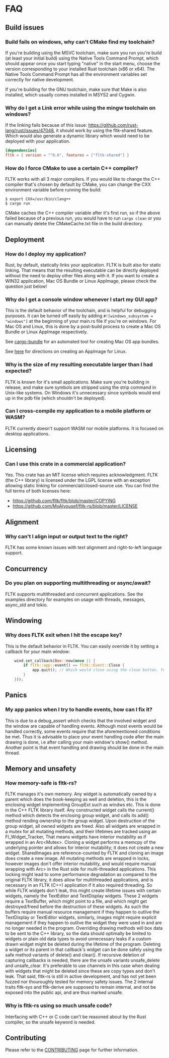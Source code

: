 # FAQ

## Build issues

### Build fails on windows, why can't CMake find my toolchain?
If you're building using the MSVC toolchain, make sure you run you're build (at least your initial build) using the Native Tools Command Prompt, which should appear once you start typing "native" in the start menu, choose the version corresponding to your installed Rust toolchain (x86 or x64). The Native Tools Command Prompt has all the environment variables set correctly for native development.

If you're building for the GNU toolchain, make sure that Make is also installed, which usually comes installed in MSYS2 and Cygwin.

### Why do I get a Link error while using the mingw toolchain on windows?
If the linking fails because of this issue: https://github.com/rust-lang/rust/issues/47048, it should work by using the fltk-shared feature. Which would also generate a dynamic library which would need to be deployed with your application.
```toml
[dependencies]
fltk = { version = "^0.6", features = ["fltk-shared"] }
```

### How do I force CMake to use a certain C++ compiler?
FLTK works with all 3 major compilers. If you would like to change the C++ compiler that's chosen by default by CMake, you can change the CXX environment variable before running the build:
```
$ export CXX=/usr/bin/clang++
$ cargo run
```
CMake caches the C++ compiler variable after it's first run, so if the above failed because of a previous run, you would have to run ```cargo clean``` or you can manually delete the CMakeCache.txt file in the build directory.

## Deployment

### How do I deploy my application?
Rust, by default, statically links your application. FLTK is built also for static linking. That means that the resulting executable can be directly deployed without the need to deploy other files along with it. If you want to create a WIN32 application, Mac OS Bundle or Linux AppImage, please check the question just below!

### Why do I get a console window whenever I start my GUI app?
This is the default behavior of the toolchain, and is helpful for debugging purposes. It can be turned off easily by adding ```#![windows_subsystem = "windows"]``` at the beginning of your main.rs file if you're on windows. For Mac OS and Linux, this is done by a post-build process to create a Mac OS Bundle or Linux AppImage respectively.

See [cargo-bundle](https://github.com/burtonageo/cargo-bundle) for an automated tool for creating Mac OS app bundles. 

See [here](https://docs.appimage.org/packaging-guide/overview.html#converting-existing-binary-packages) for directions on creating an AppImage for Linux.

### Why is the size of my resulting executable larger than I had expected?
FLTK is known for it's small applications. Make sure you're building in release, and make sure symbols are stripped using the strip command in Unix-like systems. On Windows it's unnecessary since symbols would end up in the pdb file (which shouldn't be deployed).

### Can I cross-compile my application to a mobile platform or WASM?
FLTK currently doesn't support WASM nor mobile platforms. It is focused on desktop applications.

## Licensing

### Can I use this crate in a commercial application?
Yes. This crate has an MIT license which requires acknowledgment. FLTK (the C++ library) is licensed under the LGPL license with an exception allowing static linking for commercial/closed-source use. You can find the full terms of both licenses here:
- https://github.com/fltk/fltk/blob/master/COPYING
- https://github.com/MoAlyousef/fltk-rs/blob/master/LICENSE

## Alignment

### Why can't I align input or output text to the right?
FLTK has some known issues with text alignment and right-to-left language support.

## Concurrency

### Do you plan on supporting multithreading or async/await?
FLTK supports multithreaded and concurrent applications. See the examples directory for examples on usage with threads, messages, async_std and tokio.

## Windowing

### Why does FLTK exit when I hit the escape key?
This is the default behavior in FLTK. You can easily override it by setting a callback for your main window:
```rust
    wind.set_callback(Box::new(move || {
        if fltk::app::event() == fltk::Event::Close {
            app.quit(); // Which would close using the close button. You can also assign other keys to close the application
        }
    }));
```

## Panics

### My app panics when I try to handle events, how can I fix it?
This is due to a debug_assert which checks that the involved widget and the window are capable of handling events. Although most events would be handled correctly, some events require that the aforementioned conditions be met. Thus it is advisable to place your event handling code after the main drawing is done, i.e after calling your main window's show() method. Another point is that event handling and drawing should be done in the main thread.

## Memory and unsafety

### How memory-safe is fltk-rs?
FLTK manages it's own memory. Any widget is automatically owned by a parent which does the book-keeping as well and deletion, this is the enclosing widget implementing GroupExt such as windws etc. This is done in the C++ FLTK library itself. Any constructed widget calls the current() method which detects the enclosing group widget, and calls its add() method rending ownership to the group widget. Upon destruction of the group widget, all owned widgets are freed. Also all widgets are wrapped in a mutex for all mutating methods, and their lifetimes are tracked using an Fl_Widget_Tracker, That means widgets have interior mutability as if wrapped in an Arc<Mutex<widget>>. Cloning a widget performs a memcpy of the underlying pointer and allows for interior mutability; it does not create a new widget.
SharedImages are reference-counted by FLTK and cloning an image does create a new image. All mutating methods are wrapped in locks, however images don't offer interior mutability, and would require manual wrapping with Arc<Mutex>> in the Rust side for multi-threaded applications.
This locking might lead to some performance degradation as compared to the original FLTK library, it does allow for multithreaded applications, and is necessary in an FLTK (C++) application if it also required threading.
So while FLTK widgets don't leak, this might create lifetime issues with certain widgets, namely the TextEditor and TextDisplay widgets. These 2 widgets require a TextBuffer, which might point to a file, and which might get destroyed/freed before the destruction of these widgets. As such the buffers require manual resource management if they happen to outlive the TextDisplay or TextEditor widgets, similarly, images might require explicit management if they happen to outlive the widget they were used in and are no longer needed in the program.
Overriding drawing methods will box data to be sent to the C++ library, so the data should optimally be limited to widgets or plain old data types to avoid unnecessary leaks if a custom drawn widget might be deleted during the lifetime of the program.
Deleting a widget or its parent in that callback's widget can be done safely using the safe method variants of delete() and clear(). If recursive deletion of capturing callbacks is needed, there are the unsafe variants unsafe_delete and unsafe_clear. It's preferable to use channels in this case when dealing with widgets that might be deleted since these are copy types and don't leak.
That said, fltk-rs is still in active development, and has not yet been fuzzed nor thouroughly tested for memory safety issues.
The 2 internal traits fltk-sys and fltk-derive are supposed to remain internal, and not be exposed into the public api, and are thus marked unsafe.

### Why is fltk-rs using so much unsafe code?
Interfacing with C++ or C code can't be reasoned about by the Rust compiler, so the unsafe keyword is needed.

## Contributing
Please refer to the [CONTRIBUTING](https://github.com/MoAlyousef/fltk-rs/blob/master/CONTRIBUTING.md) page for further information.
